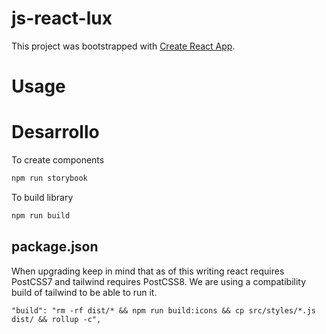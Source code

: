 # js-react-lux

This project was bootstrapped with [Create React App](https://github.com/facebook/create-react-app).

# Usage

# Desarrollo

To create components

```bash
npm run storybook
```

To build library

```bash
npm run build
```

## package.json

When upgrading keep in mind that as of this writing react requires PostCSS7 and 
tailwind requires PostCSS8. We are using a compatibility build of tailwind to 
be able to run it.



    "build": "rm -rf dist/* && npm run build:icons && cp src/styles/*.js dist/ && rollup -c",
